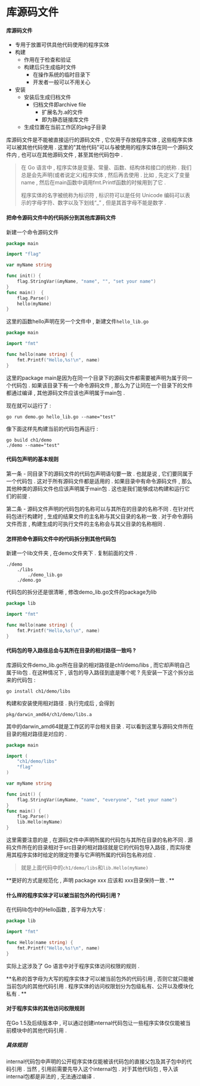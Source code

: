 # 库源码文件

#### 库源码文件

* 专用于放置可供具他代码使用的程序实体
* 构建
  * 作用在于检查和验证
  * 构建后只生成临时文件
    * 在操作系统的临时目录下
    * 开发者一般可以不用关心
* 安装
  * 安装后生成归档文件
    * 归档文件即archive file
      * 扩展名为.a的文件
      * 即为静态链接库文件
  * 生成位置在当前工作区的pkg子目录

库源码文件是不能被直接运行的源码文件 , 它仅用于存放程序实体 , 这些程序实体可以被其他代码使用 . 这里的"其他代码"可以与被使用的程序实体在同一个源码文件内 , 也可以在其他源码文件 , 甚至其他代码包中 .

> 在 Go 语言中 , 程序实体是变量、常量、函数、结构体和接口的统称 . 我们总是会先声明\(或者说定义\)程序实体 , 然后再去使用 . 比如 , 先定义了变量name , 然后在main函数中调用fmt.Printf函数的时候用到了它 .
>
> 程序实体的名字被统称为标识符 , 标识符可以是任何 Unicode 编码可以表示的字母字符、数字以及下划线“\_” , 但是其首字母不能是数字 .

#### 把命令源码文件中的代码拆分到其他库源码文件

新建一个命令源码文件

```go
package main

import "flag"

var myName string

func init() {
    flag.StringVar(&myName, "name", "", "set your name")
}
func main()  {
    flag.Parse()
    hello(myName)
}
```

这里的函数hello声明在另一个文件中 , 新建文件`hello_lib.go`

```go
package main

import "fmt"

func hello(name string) {
    fmt.Printf("Hello,%s!\n", name)
}
```

这里的package main是因为在同一个目录下的源码文件都需要被声明为属于同一个代码包 . 如果该目录下有一个命令源码文件 , 那么为了让同在一个目录下的文件都通过编译 , 其他源码文件应该也声明属于main包 .

现在就可以运行了 :

```
go run demo.go hello_lib.go --name="test"
```

像下面这样先构建当前的代码包再运行 :

```
go build ch1/demo
./demo --name="test"
```

#### 代码包声明的基本规则

第一条 - 同目录下的源码文件的代码包声明语句要一致 . 也就是说 , 它们要同属于一个代码包 . 这对于所有源码文件都是适用的 . 如果目录中有命令源码文件 , 那么其他种类的源码文件也应该声明属于main包 . 这也是我们能够成功构建和运行它们的前提 .

第二条 - 源码文件声明的代码包的名称可以与其所在的目录的名称不同 . 在针对代码包进行构建时 , 生成的结果文件的主名称与其父目录的名称一致 . 对于命令源码文件而言 , 构建生成的可执行文件的主名称会与其父目录的名称相同 .

#### 怎样把命令源码文件中的代码拆分到其他代码包

新建一个lib文件夹 , 在demo文件夹下 . 复制前面的文件 .

```
./demo
    ./libs
        ./demo_lib.go
    ./demo.go
```

代码包的拆分还是很清晰 , 修改demo\_lib.go文件的package为lib

```go
package lib

import "fmt"

func Hello(name string) {
    fmt.Printf("Hello,%s!\n", name)
}
```

#### 代码包的导入路径总会与其所在目录的相对路径一致吗 ?

库源码文件demo\_lib.go所在目录的相对路径是ch1/demo/libs , 而它却声明自己属于lib包 . 在这种情况下 , 该包的导入路径到底是哪个呢 ? 先安装一下这个拆分出来的代码包 :

```
go install ch1/demo/libs
```

构建和安装使用相对路径 . 执行完成后 , 会得到

```
pkg/darwin_amd64/ch1/demo/libs.a
```

其中的darwin\_amd64就是工作区的平台相关目录 . 可以看到这里与源码文件所在目录的相对路径是对应的 .

```go
package main

import (
    "ch1/demo/libs"
    "flag"
)

var myName string

func init() {
    flag.StringVar(&myName, "name", "everyone", "set your name")
}
func main() {
    flag.Parse()
    lib.Hello(myName)
}
```

这里需要注意的是 , 在源码文件中声明所属的代码包与其所在目录的名称不同 . 源码文件所在的目录相对于src目录的相对路径就是它的代码包导入路径 , 而实际使用其程序实体时给定的限定符要与它声明所属的代码包名称对应 .

> 就是上面代码中的`ch1/demo/libs`和`lib.Hello(myName)`

**更好的方式是规范化 , 声明 package xxx 应该和 xxx目录保持一致 . **

#### 什么样的程序实体才可以被当前包外的代码引用 ?

在代码lib包中的Hello函数 , 首字母为大写 :

```go
package lib

import "fmt"

func Hello(name string) {
    fmt.Printf("Hello,%s!\n", name)
}
```

实际上这涉及了 Go 语言中对于程序实体访问权限的规则 .

**名称的首字母为大写的程序实体才可以被当前包外的代码引用 , 否则它就只能被当前包内的其他代码引用 . 程序实体的访问权限划分为包级私有、公开以及模块化私有 . **

#### 对于程序实体的其他访问权限规则

在Go 1.5及后续版本中 , 可以通过创建internal代码包让一些程序实体仅仅能被当前模块中的其他代码引用 .

##### 具体规则

internal代码包中声明的公开程序实体仅能被该代码包的直接父包及其子包中的代码引用 . 当然 , 引用前需要先导入这个internal包 . 对于其他代码包 , 导入该internal包都是非法的 , 无法通过编译 .

